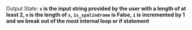 Output State: **`s` is the input string provided by the user with a length of at least 2, `n` is the length of `s`, `is_spalindrome` is False, `i` is incremented by 1 and we break out of the most internal loop or if statement**